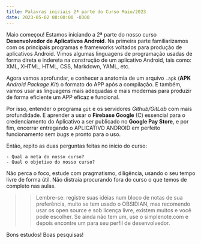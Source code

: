 ```yaml
---
title: Palavras iniciais 2ª parte do Curso Maio/2023
date: 2023-05-02 08:00:00 -0300
---
```


Maio começou! Estamos iniciando a 2ª parte do nosso curso **Desenvolvedor de Aplicativos Android**. 
Na primeira parte familiarizamos com os principais programas e frameworks voltados para produção de aplicativos Android. 
Vimos algumas linguagens de programação usadas de forma direta e indereta na construção de um aplicativo Android, tais como:
XML, XHTML, HTML, CSS, Markdown, YAML, etc. 

Agora vamos aprofundar, e conhecer a anatomia de um arquivo `.apk` (**APK** *Android Package Kit*) o formato do APP após a 
compilação. E também, vamos usar as linguagens mais adequadas e mais modernas para produzir de forma eficiente um APP eficaz e funcional.

Por isso, entender o programa `git` e os servidores *Github/GitLab* com mais profundidade. E aprender 
a usar o **Firebase Google** (C) essencial para o credenciamento do Aplicativo a ser publicado no **Google Pay Store**, e por fim, 
encerrar entregando o APLICATIVO ANDROID em perfeito funcionamento sem *bugs* e pronto para o uso.

Então, repito as duas perguntas feitas no início do curso: 

	- Qual a meta do nosso curso? 
	- Qual o objetivo do nosso curso?

Não perca o foco, estude com pragmatismo, diligência, usando o seu tempo livre de forma útil. Não distraia procurando fora do curso o que temos de completo nas aulas.

>> Lembre-se: registre suas idéias num bloco de notas de sua preferência, muito se tem usado o OBSIDIAN, mas recomendo usar os open source e sob licença livre, existem muitos e você pode escolher. Se ainda não tem um, use o simplenote.com e depois encontre um para seu perfil de desenvolvedor.

Bons estudos! Boas pesquisas!

